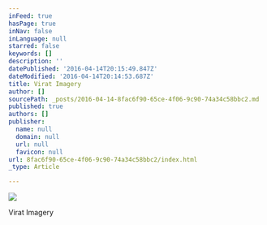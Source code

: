 ```yaml
---
inFeed: true
hasPage: true
inNav: false
inLanguage: null
starred: false
keywords: []
description: ''
datePublished: '2016-04-14T20:15:49.847Z'
dateModified: '2016-04-14T20:14:53.687Z'
title: Virat Imagery
author: []
sourcePath: _posts/2016-04-14-8fac6f90-65ce-4f06-9c90-74a34c58bbc2.md
published: true
authors: []
publisher:
  name: null
  domain: null
  url: null
  favicon: null
url: 8fac6f90-65ce-4f06-9c90-74a34c58bbc2/index.html
_type: Article

---
```

![](https://the-grid-user-content.s3-us-west-2.amazonaws.com/b5e999a9-3140-493e-870d-8debf420e591.jpg)

Virat Imagery